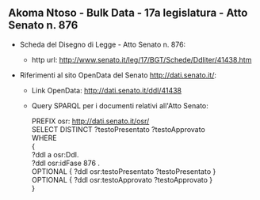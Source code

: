 ## Akoma Ntoso - Bulk Data - 17a legislatura - Atto Senato n. 876 ##

* Scheda del Disegno di Legge - Atto Senato n. 876:
	* http url: http://www.senato.it/leg/17/BGT/Schede/Ddliter/41438.htm

* Riferimenti al sito OpenData del Senato http://dati.senato.it/:
	* Link OpenData: http://dati.senato.it/ddl/41438
	* Query SPARQL per i documenti relativi all'Atto Senato:

        PREFIX osr: <http://dati.senato.it/osr/>  
		SELECT DISTINCT ?testoPresentato ?testoApprovato  
		WHERE  
		{  
		    ?ddl a osr:Ddl.  
		    ?ddl osr:idFase 876 .  
		    OPTIONAL { ?ddl osr:testoPresentato ?testoPresentato }  
		    OPTIONAL { ?ddl osr:testoApprovato ?testoApprovato }  
		}
		